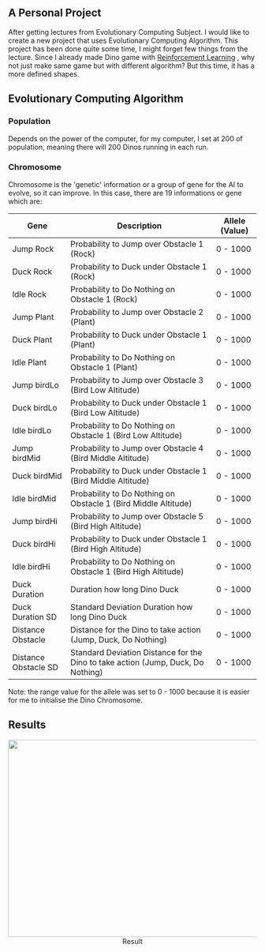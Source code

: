 ## A Personal Project
<p>
  After getting lectures from Evolutionary Computing Subject. I would like to create a new project that uses Evolutionary Computing Algorithm. This project has been done quite some time, I might forget few things from the lecture. Since I already made Dino game with
  <a href="https://github.com/Has-if36/BITI2223-ML-ReinforcementLearning">Reinforcement Learning</a>
, why not just make same game but with different algorithm? But this time, it has a more defined shapes.
</p>

## Evolutionary Computing Algorithm
### Population
Depends on the power of the computer, for my computer, I set at 200 of population, meaning there will 200 Dinos running in each run.

### Chromosome
Chromosome is the 'genetic' information or a group of gene for the AI to evolve, so it can improve. In this case, there are 19 informations or gene which are:

Gene | Description | Allele (Value)
---|---|---
Jump Rock | Probability to Jump over Obstacle 1 (Rock) | 0 - 1000
Duck Rock | Probability to Duck under Obstacle 1 (Rock) | 0 - 1000
Idle Rock | Probability to Do Nothing on Obstacle 1 (Rock) | 0 - 1000
Jump Plant | Probability to Jump over Obstacle 2 (Plant) | 0 - 1000
Duck Plant | Probability to Duck under Obstacle 1 (Plant) | 0 - 1000
Idle Plant | Probability to Do Nothing on Obstacle 1 (Plant) | 0 - 1000
Jump birdLo | Probability to Jump over Obstacle 3 (Bird Low Altitude) | 0 - 1000
Duck birdLo | Probability to Duck under Obstacle 1 (Bird Low Altitude) | 0 - 1000
Idle birdLo | Probability to Do Nothing on Obstacle 1 (Bird Low Altitude) | 0 - 1000
Jump birdMid | Probability to Jump over Obstacle 4 (Bird Middle Altitude) | 0 - 1000
Duck birdMid | Probability to Duck under Obstacle 1 (Bird Middle Altitude) | 0 - 1000
Idle birdMid | Probability to Do Nothing on Obstacle 1 (Bird Middle Altitude) | 0 - 1000
Jump birdHi | Probability to Jump over Obstacle 5 (Bird High Altitude) | 0 - 1000
Duck birdHi | Probability to Duck under Obstacle 1 (Bird High Altitude) | 0 - 1000
Idle birdHi | Probability to Do Nothing on Obstacle 1 (Bird High Altitude) | 0 - 1000
Duck Duration | Duration how long Dino Duck | 0 - 1000
Duck Duration SD | Standard Deviation Duration how long Dino Duck | 0 - 1000
Distance Obstacle | Distance for the Dino to take action (Jump, Duck, Do Nothing) | 0 - 1000
Distance Obstacle SD | Standard Deviation Distance for the Dino to take action (Jump, Duck, Do Nothing) | 0 - 1000
  
Note: the range value for the allele was set to 0 - 1000 because it is easier for me to initialise the Dino Chromosome.

## Results
<p align="center">
  <img width="682" height="400" src="https://user-images.githubusercontent.com/55189926/159019825-9072a993-933b-4701-93d9-93e030f44b2b.png">
  <br>
  Result
</p>

